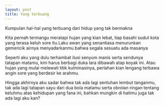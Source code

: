 ```yaml
---
layout: post
title: Yang terbuang
---
```


Kumpulan hal-hal yang terbuang dari hidup yang tak bermakna

<amp-img width="600" height="500" layout="responsive" src="/assets/images/post/sampah.jpg"></amp-img>

Kita pernah termangu meratapi hujan yang kian lebat, tiap basahi sudut kota yang terasa keluh sore itu.Laku awan yang senantiasa menurunkan gemericik airnya menyadarkanmu bahwa segala sesuatu ada masanya

Seperti aku yang dulu terhambat ilusi senyum manis serta sendunya tatapan matamu, kini harus berbagi duka lara dibawah atap koyak ini. Atau hujan yang mulai melewati titik kulminasinya, perlahan kian lengang terbawa angin sore yang berdesir ke arahmu.

Hingga akhirnya aku sadar bahwa tak ada lagi sentuhan lembut tanganmu, tak ada lagi tatapan sayu dari dua bola matamu serta obrolan ringan tentang keluhmu atas kehidupan yang fana ini, bahkan mungkin di hatimu juga tak ada lagi aku kan?
